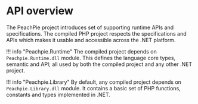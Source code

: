 # API overview

The PeachPie project introduces set of supporting runtime APIs and specifications. The compiled PHP project respects the specifications and APIs which makes it usable and accessible across the .NET platform.

!!! info "Peachpie.Runtime"
    The compiled project depends on `Peachpie.Runtime.dll` module. This defines the language core types, semantic and API; all used by both the compiled project and any other .NET project.

!!! info "Peachpie.Library"
    By default, any compiled project depends on `Peachpie.Library.dll` module. It contains a basic set of PHP functions, constants and types implemented in .NET.